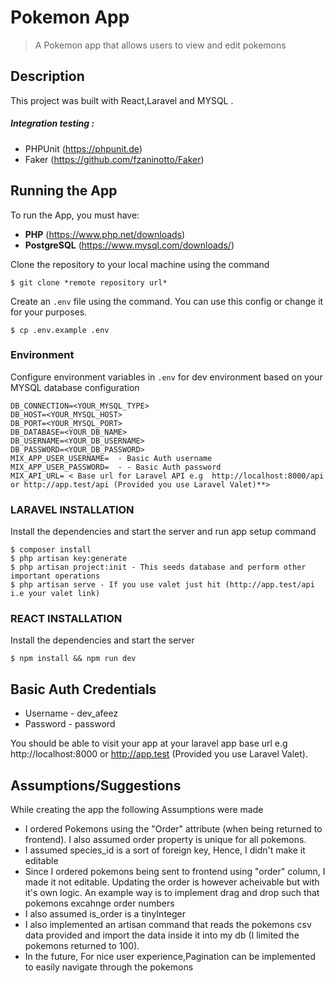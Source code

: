 
# Pokemon App 
> A Pokemon app that allows users to view and edit pokemons

## Description
This project was built with React,Laravel and MYSQL .

##### Integration testing :
- PHPUnit (https://phpunit.de)
- Faker (https://github.com/fzaninotto/Faker)

## Running the App
To run the App, you must have:
- **PHP** (https://www.php.net/downloads)
- **PostgreSQL** (https://www.mysql.com/downloads/)

Clone the repository to your local machine using the command
```console
$ git clone *remote repository url*
```

Create an `.env` file using the command. You can use this config or change it for your purposes.

```console
$ cp .env.example .env
```


### Environment
Configure environment variables in `.env` for dev environment based on your MYSQL database configuration

```  
DB_CONNECTION=<YOUR_MYSQL_TYPE>
DB_HOST=<YOUR_MYSQL_HOST>
DB_PORT=<YOUR_MYSQL_PORT>
DB_DATABASE=<YOUR_DB_NAME>
DB_USERNAME=<YOUR_DB_USERNAME>
DB_PASSWORD=<YOUR_DB_PASSWORD>
MIX_APP_USER_USERNAME=  - Basic Auth username
MIX_APP_USER_PASSWORD=  - - Basic Auth password
MIX_API_URL= < Base url for Laravel API e.g  http://localhost:8000/api  or http://app.test/api (Provided you use Laravel Valet)**>
```

### LARAVEL INSTALLATION
Install the dependencies and start the server and run app setup command

```console
$ composer install
$ php artisan key:generate
$ php artisan project:init - This seeds database and perform other important operations
$ php artisan serve - If you use valet just hit (http://app.test/api i.e your valet link)
```

### REACT INSTALLATION



Install the dependencies and start the server

```console
$ npm install && npm run dev
```


## Basic Auth Credentials
- Username - dev_afeez 
- Password - password



You should be able to visit your app at your laravel app base url e.g  http://localhost:8000  or http://app.test (Provided you use Laravel Valet).


## Assumptions/Suggestions
While creating the app the following Assumptions were made
- I ordered Pokemons using the "Order" attribute (when being returned to frontend). I also assumed order property is unique for all pokemons. 
-  I assumed species_id is a sort of foreign key, Hence, I didn't make it editable  
-  Since I ordered pokemons being sent to frontend using "order" column, I made it not editable. Updating the order is however acheivable but with it's own logic. An example way is to implement drag and drop such that pokemons excahnge order numbers 
- I also assumed is_order is a tinyInteger
- I also implemented an artisan command that reads the pokemons csv data provided and import the data inside it into my db (I limited the pokemons returned to 100).
- In the future, For nice user experience,Pagination can be implemented to easily navigate through the pokemons

